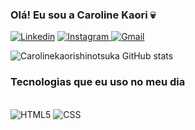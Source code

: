 ### Olá! Eu sou a Caroline Kaori 💀


[![Linkedin](https://img.shields.io/badge/LinkedIn-0077B5?style=for-the-badge&logo=linkedin&logoColor=white)](https://www.linkedin.com/in/caroline-kaori-shinotsuka-436500210/)
[![Instagram](https://img.shields.io/badge/Instagram-E4405F?style=for-the-badge&logo=instagram&logoColor=white)
](https://www.instagram.com/noguitsune10/)
[![Gmail](https://img.shields.io/badge/Gmail-D14836?style=for-the-badge&logo=gmail&logoColor=white
)](https://mail.google.com/mail/u/0/#inbox?compose=GTvVlcSGMhtvQrvXZtsWRlbcbrlFWJPVfQqqBGPfqrxPpSRsfDnPCJLXkKTrXmdJLNCpsKJbQWtDr)

![Carolinekaorishinotsuka GitHub stats](https://github-readme-stats.vercel.app/api?username=caroline&show_icons=true&theme=dark)

### Tecnologias que eu uso no meu dia

<div style="display: inline_block"><br/>
<img aling="center" alt="HTML5" src="https://img.shields.io/badge/HTML5-E34F26?style=for-the-badge&logo=html5&logoColor=white">
<img aling="center" alt="CSS" src="https://img.shields.io/badge/CSS3-1572B6?style=for-the-badge&logo=css3&logoColor=white">
</div>
